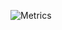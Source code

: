 ![Metrics](https://metrics.lecoq.io/0ji54n?template=classic&isocalendar=1&anilist=1&music=1&base=header%2C%20activity%2C%20community%2C%20repositories%2C%20metadata&base.indepth=false&base.hireable=false&base.skip=false&isocalendar=false&isocalendar.duration=half-year&anilist=false&anilist.user=0ji54n&anilist.medias=anime&anilist.sections=favorites&anilist.limit=2&anilist.limit.characters=22&anilist.shuffle=true&music=false&music.provider=spotify&music.user=platinum&music.mode=playlist&music.playlist=https%3A%2F%2Fopen.spotify.com%2Fartist%2F0O1UtbTe4ca7HabaiMhYZ7&music.limit=4&music.played.at=false&music.time.range=short&music.top.type=tracks&config.timezone=Asia%2FHo%20Chi%20Minh)
